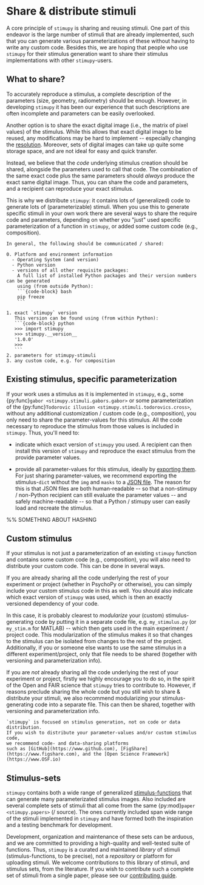 # Share & distribute stimuli
A core principle of `stimupy` is sharing and reusing stimuli.
One part of this endeavor is the large number of stimuli that are already implemented,
such that you can generate various parameterizations of these
without having to write any custom code.
Besides this, we are hoping that people who use `stimupy` for their stimulus generation
want to share their stimulus implementations with other `stimupy`-users.

## What to share?
To accurately reproduce a stimulus,
a complete description of the parameters (size, geometry, radiometry)
should be enough.
However, in developing `stimupy` it has been our experience that
such descriptions are often incomplete and parameters can be easily overlooked.

Another option is to share the exact digital image (i.e., the matrix of pixel values)
of the stimulus.
While this allows that exact digital image to be reused,
any modifications may be hard to implement --
especially changing the [resolution](../../user_guide/resolution.md).
Moreover, sets of digital images can take up quite some storage space,
and are not ideal for easy and quick transfer.

Instead, we believe that the _code_ underlying stimulus creation should be shared,
alongside the parameters used to call that code.
The combination of the same exact code plus the same parameters should *always*
produce the exact same digital image.
Thus, you can share the code and parameters,
and a recipient can reproduce your exact stimulus.

This is why we distribute `stimupy`:
it contains lots of (generalized) code to generate lots of (parameterizable) stimuli.
When you use this to generate specific stimuli in your own work
there are several ways to share the require code and parameters,
depending on whether you "just" used specific parameterization of a function in `stimupy`,
or added some custom code (e.g., composition).

````{important}
In general, the following should be communicated / shared:

0. Platform and environment information
  - Operating System (and version)
  - Python version
  - versions of all other requisite packages:
    A full list of installed Python packages and their version numbers can be generated
    using (from outside Python):
    ```{code-block} bash
    pip freeze
    ```

1. exact `stimupy` version
   This version can be found using (from within Python):
   ```{code-block} python
   >>> import stimupy
   >>> stimupy.__version__
   '1.0.0'
   >>>
   ```
2. parameters for stimupy-stimuli
3. any custom code, e.g. for composition
````

## Existing stimulus, specific parameterization

If your work uses a stimulus as it is implemented in `stimupy`,
e.g., some {py:func}`gabor <stimupy.stimuli.gabors.gabor>`
or some parameterization of the {py:func}`Todorovic illusion <stimupy.stimuli.todorovics.cross>`,
without any additional customization / custom code (e.g., composition),
you only need to share the parameter-values for this stimulus.
All the code necessary to reproduce the stimulus from those values
is included in `stimupy`.
Thus, you'll need to:

- indicate which exact version of `stimupy` you used.
  A recipient can then install this version of `stimupy`
  and reproduce the exact stimulus from the provide parameter values.

- provide all parameter-values for this stimulus, ideally by [exporting them](export.md).
  For just sharing parameter-values, we recommend exporting the stimulus-`dict`
  without the `img` and `masks` to a [JSON file](./export.md).
  The reason for this is that JSON files are both human-readable --
  so that a non-stimupy / non-Python recipient can still evaluate the parameter values --
  and safely machine-readable -- so that a Python / stimupy user can easily load and recreate the stimulus.

%% SOMETHING ABOUT HASHING

## Custom stimulus
If your stimulus is not just a parameterization of an existing `stimupy` function
and contains some custom code (e.g., composition),
you will also need to distribute your custom code.
This can be done in several ways.

If you are already sharing all the code
underlying the rest of your experiment or project (whether in PsychoPy or otherwise),
you can simply include your custom stimulus code in this as well.
You should also indicate which exact version of `stimupy` was used,
which is then an exactly versioned dependency of your code.

In this case, it is probably clearest to _modularize_
your (custom) stimulus-generating code by putting it in a separate code file,
e.g. `my_stimulus.py` (or `my_stim.m` for MATLAB)
-- which then gets used in the main experiment / project code.
This modularization of the stimulus makes it so that changes to the stimulus
can be isolated from changes to the rest of the project.
Additionally, if you or someone else wants to use the same stimulus
in a different experiment/project,
only that file needs to be shared (together with versioning and parameterization info).

If you are _not_ already sharing all the code
underlying the rest of your experiment or project,
firstly we highly encourage you to do so, in the spirit of the Open and FAIR science
that `stimupy` tries to contribute to.
However, if reasons preclude sharing the whole code
but you still wish to share & distribute your stimuli,
we also recommend modularizing your stimulus-generating code into a separate file.
This can then be shared, together with versioning and parameterization info.

```{important}
`stimupy` is focused on stimulus generation, not on code or data distribution.
If you wish to distribute your parameter-values and/or custom stimulus code,
we recommend code- and data-sharing platforms
such as [GitHub](https://www.github.com), [FigShare](https://www.figshare.com), and the [Open Science Framework](https://www.OSF.io)
```


## Stimulus-sets
`stimupy` contains both a wide range of generalized [stimulus-functions](stimupy.stimuli)
that can generate many parameterizated stimulus images.
Also included are several complete sets of stimuli
that all come from the same {py:mod}`paper <stimupy.papers>` (/ source).
The ones currently included span wide range of the stimuli implemented in `stimupy`
and have formed both the inspiration and a testing benchmark for development.

Development, organization and maintenance of these sets can be arduous,
and we are committed to providing a high-quality and well-tested suite of functions.
Thus, `stimupy` is a curated and maintained _library_ of stimuli
(stimulus-functions, to be precise),
not a _repository_ or platform for uploading stimuli.
We welcome contributions to this library of stimuli,
and stimulus sets, from the literature.
If you wish to contribute such a complete set of stimuli from a single paper,
please see our [contributing guide](../../contributing/contribute.md).

